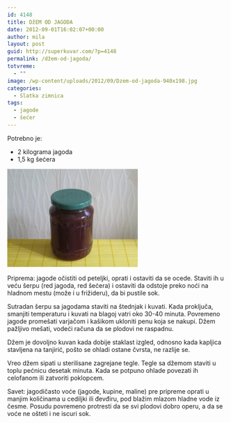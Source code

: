 ```yaml
---
id: 4148
title: DžEM OD JAGODA
date: 2012-09-01T16:02:07+00:00
author: mila
layout: post
guid: http://superkuvar.com/?p=4148
permalink: /džem-od-jagoda/
totvreme:
  - ""
image: /wp-content/uploads/2012/09/Dzem-od-jagoda-940x198.jpg
categories:
  - Slatka zimnica
tags:
  - jagode
  - šećer
---
```

Potrebno je:

  * 2 kilograma jagoda
  * 1,5 kg šećera

<img class="alignnone size-medium wp-image-4149" title="Dzem od jagoda" src="/wp-content/uploads/2012/09/Dzem-od-jagoda-300x225.jpg" alt="" width="300" height="225" /> 

Priprema: jagode očistiti od peteljki, oprati i ostaviti da se ocede. Staviti ih u veću šerpu (red jagoda, red šećera) i ostaviti da odstoje preko noći na hladnom mestu (može i u frižideru), da bi pustile sok.

Sutradan šerpu sa jagodama staviti na štednjak i kuvati. Kada proključa, smanjiti temperaturu i kuvati na blagoj vatri oko 30-40 minuta. Povremeno jagode promešati varjačom i kašikom ukloniti penu koja se nakupi. Džem pažljivo mešati, vodeći računa da se plodovi ne raspadnu.

Džem je dovoljno kuvan kada dobije staklast izgled, odnosno kada kapljica stavljena na tanjirić, pošto se ohladi ostane čvrsta, ne razlije se.

Vreo džem sipati u sterilisane zagrejane tegle. Tegle sa džemom staviti u toplu pećnicu desetak minuta. Kada se potpuno ohlade povezati ih celofanom ili zatvoriti poklopcem.

Savet: jagodičasto voće (jagode, kupine, maline) pre pripreme oprati u manjim količinama u cediljki ili đevđiru, pod blažim mlazom hladne vode iz česme. Posudu povremeno protresti da se svi plodovi dobro operu, a da se voće ne ošteti i ne iscuri sok.